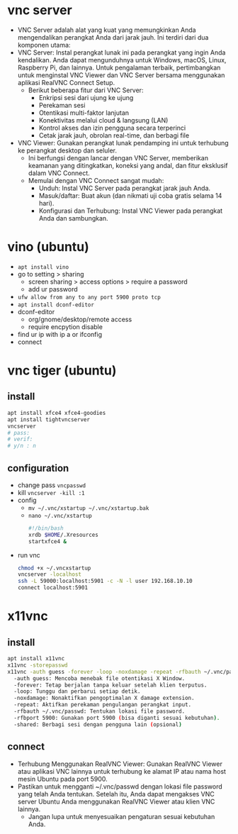 # vnc server
- VNC Server adalah alat yang kuat yang memungkinkan Anda mengendalikan perangkat Anda dari jarak jauh. Ini terdiri dari dua komponen utama:
- VNC Server: Instal perangkat lunak ini pada perangkat yang ingin Anda kendalikan. Anda dapat mengunduhnya untuk Windows, macOS, Linux, Raspberry Pi, dan lainnya. Untuk pengalaman terbaik, pertimbangkan untuk menginstal VNC Viewer dan VNC Server bersama menggunakan aplikasi RealVNC Connect Setup. 
  - Berikut beberapa fitur dari VNC Server:
    - Enkripsi sesi dari ujung ke ujung
    - Perekaman sesi
    - Otentikasi multi-faktor lanjutan
    - Konektivitas melalui cloud & langsung (LAN)
    - Kontrol akses dan izin pengguna secara terperinci
    - Cetak jarak jauh, obrolan real-time, dan berbagi file
- VNC Viewer: Gunakan perangkat lunak pendamping ini untuk terhubung ke perangkat desktop dan seluler. 
  - Ini berfungsi dengan lancar dengan VNC Server, memberikan keamanan yang ditingkatkan, koneksi yang andal, dan fitur eksklusif dalam VNC Connect.
  - Memulai dengan VNC Connect sangat mudah:
    - Unduh: Instal VNC Server pada perangkat jarak jauh Anda.
    - Masuk/daftar: Buat akun (dan nikmati uji coba gratis selama 14 hari).
    - Konfigurasi dan Terhubung: Instal VNC Viewer pada perangkat Anda dan sambungkan.

# vino (ubuntu)
- ```apt install vino```
- go to setting > sharing
  - screen sharing > access options > require a password
  - add ur password
- ```ufw allow from any to any port 5900 proto tcp```
- ```apt install dconf-editor```
- dconf-editor
  - org/gnome/desktop/remote access
  - require encpytion disable
- find ur ip with ip a or ifconfig
- connect

# vnc tiger (ubuntu)
## install
```bash
apt install xfce4 xfce4-goodies
apt install tightvncserver
vncserver
# pass: 
# verif:
# y/n : n
```
## configuration
- change pass
  ```vncpasswd```
- kill
  ```vncserver -kill :1```
- config
  - ```mv ~/.vnc/xstartup ~/.vnc/xstartup.bak```
  - ```nano ~/.vnc/xstartup```
    ```bash
    #!/bin/bash
    xrdb $HOME/.Xresources
    startxfce4 &
    ```
- run vnc
  ```bash
  chmod +x ~/.vncxstartup
  vncserver -localhost
  ssh -L 59000:localhost:5901 -c -N -l user 192.168.10.10
  connect localhost:5901
  ```

# x11vnc
## install
```bash
apt install x11vnc
x11vnc -storepasswd
x11vnc -auth guess -forever -loop -noxdamage -repeat -rfbauth ~/.vnc/passwd -rfbport 5900 -shared
  -auth guess: Mencoba menebak file otentikasi X Window.
  -forever: Tetap berjalan tanpa keluar setelah klien terputus.
  -loop: Tunggu dan perbarui setiap detik.
  -noxdamage: Nonaktifkan pengoptimalan X damage extension.
  -repeat: Aktifkan perekaman pengulangan perangkat input.
  -rfbauth ~/.vnc/passwd: Tentukan lokasi file password.
  -rfbport 5900: Gunakan port 5900 (bisa diganti sesuai kebutuhan).
  -shared: Berbagi sesi dengan pengguna lain (opsional)
```
## connect
- Terhubung Menggunakan RealVNC Viewer: Gunakan RealVNC Viewer atau aplikasi VNC lainnya untuk terhubung ke alamat IP atau nama host mesin Ubuntu pada port 5900.
- Pastikan untuk mengganti ~/.vnc/passwd dengan lokasi file password yang telah Anda tentukan. Setelah itu, Anda dapat mengakses VNC server Ubuntu Anda menggunakan RealVNC Viewer atau klien VNC lainnya. 
  - Jangan lupa untuk menyesuaikan pengaturan sesuai kebutuhan Anda.